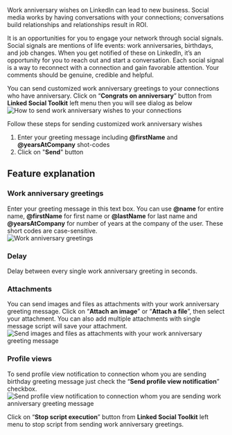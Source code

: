 Work anniversary wishes on LinkedIn can lead to new business. Social media works by having conversations with your connections; conversations build relationships and relationships result in ROI.

It is an opportunities for you to engage your network through social signals. Social signals are mentions of life events: work anniversaries, birthdays, and job changes. When you get notified of these on LinkedIn, it’s an opportunity for you to reach out and start a conversation. Each social signal is a way to reconnect with a connection and gain favorable attention. Your comments should be genuine, credible and helpful.

You can send customized work anniversary greetings to your connections who have anniversary. Click on “**Congrats on anniversary**” button from **Linked Social Toolkit** left menu then you will see dialog as below
![How to send work anniversary wishes to your connections](https://github.com/ZiaUrR3hman/LinkedSocialToolkit/raw/master/images/How-to-send-work-anniversary-wishes-to-your-connections.png)

Follow these steps for sending customized work anniversary wishes
1. Enter your greeting message including **@firstName** and **@yearsAtCompany** shot-codes
2. Click on "**Send**" button

## Feature explanation
### Work anniversary greetings
Enter your greeting message in this text box. You can use **@name** for entire name, **@firstName** for first name or **@lastName** for last name and **@yearsAtCompany** for number of years at the company of the user. These short codes are case-sensitive.  
![Work anniversary greetings](https://github.com/ZiaUrR3hman/LinkedSocialToolkit/raw/master/images/Work-anniversary-greetings.png)

### Delay
Delay between every single work anniversary greeting in seconds.
### Attachments
You can send images and files as attachments with your work anniversary greeting message. Click on “**Attach an image**” or “**Attach a file**”, then select your attachment. You can also add multiple attachments with single message script will save your attachment.
![Send images and files as attachments with your work anniversary greeting message](https://github.com/ZiaUrR3hman/LinkedSocialToolkit/raw/master/images/send-images-and-files-as-attachments-with-your-message.png)

### Profile views
To send profile view notification to connection whom you are sending birthday greeting message just check the “**Send profile view notification**” checkbox.
![Send profile view notification to connection whom you are sending work anniversary greeting message](https://github.com/ZiaUrR3hman/LinkedSocialToolkit/raw/master/images/send-profile-view.png)

Click on “**Stop script execution**” button from **Linked Social Toolkit** left menu to stop script from sending work anniversary greetings.